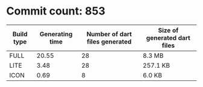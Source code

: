 # Commit count: 853
| Build type | Generating time | Number of dart files generated | Size of generated dart files |
|------------|-----------------|-------------------------------|------------------------------|
| FULL | 20.55 | 28 | 8.3 MB |
| LITE | 3.48 | 28 | 257.1 KB |
| ICON | 0.69 | 8 | 6.0 KB |
